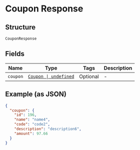 
# Coupon Response

## Structure

`CouponResponse`

## Fields

| Name | Type | Tags | Description |
|  --- | --- | --- | --- |
| `coupon` | [`Coupon \| undefined`](../../doc/models/coupon.md) | Optional | - |

## Example (as JSON)

```json
{
  "coupon": {
    "id": 196,
    "name": "name4",
    "code": "code2",
    "description": "description6",
    "amount": 97.66
  }
}
```

